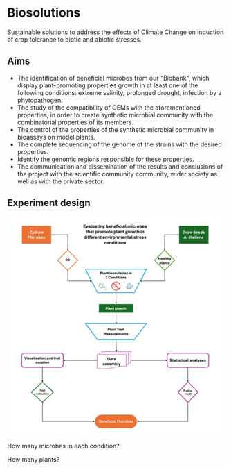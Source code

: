 # Biosolutions

Sustainable solutions to address the effects of Climate Change on
induction of crop tolerance to biotic and abiotic stresses.

## Aims

* The identification of beneficial microbes from our "Biobank", which display plant-promoting properties
growth in at least one of the following conditions: extreme salinity, prolonged drought,
infection by a phytopathogen.
* The study of the compatibility of OEMs with the aforementioned properties, in order to create
synthetic microbial community with the combinatorial properties of its members.
* The control of the properties of the synthetic microbial community in bioassays on model plants.
* The complete sequencing of the genome of the strains with the desired properties.
* Identify the genomic regions responsible for these properties.
* The communication and dissemination of the results and conclusions of the project with the scientific community
community, wider society as well as with the private sector.

## Experiment design

![Experimental design](biosolutions_flowchart.png)

How many microbes in each condition? 

How many plants?


